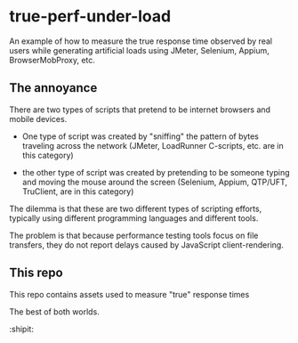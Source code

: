 # true-perf-under-load
An example of how to measure the true response time observed by real users while generating artificial loads using JMeter, Selenium, Appium, BrowserMobProxy, etc.

## The annoyance
There are two types of scripts that pretend to be internet browsers and mobile devices.

  * One type of script was created by "sniffing" the pattern of bytes traveling across the network
    (JMeter, LoadRunner C-scripts, etc. are in this category)

  * the other type of script was created by pretending to be someone typing and moving the mouse around the screen
    (Selenium, Appium, QTP/UFT, TruClient, are in this category)

The dilemma is that these are two different types of scripting efforts, 
typically using different programming languages and different tools.

The problem is that because performance testing tools focus on file transfers,
they do not report delays caused by JavaScript client-rendering.


## This repo
This repo contains assets used to measure "true" response times 

The best of both worlds.

:shipit:
